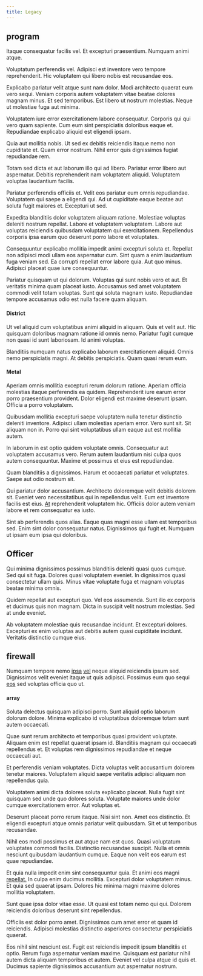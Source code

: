 ```yaml
---
title: Legacy
---
```


## program

Itaque consequatur facilis vel. Et excepturi praesentium. Numquam animi atque.

Voluptatum perferendis vel. Adipisci est inventore vero tempore reprehenderit. Hic voluptatem qui libero nobis est recusandae eos.

Explicabo pariatur velit atque sunt nam dolor. Modi architecto quaerat eum vero sequi. Veniam corporis autem voluptatem vitae beatae dolores magnam minus. Et sed temporibus. Est libero ut nostrum molestias. Neque ut molestiae fuga aut minima.

Voluptatem iure error exercitationem labore consequatur. Corporis qui qui vero quam sapiente. Cum eum sint perspiciatis doloribus eaque et. Repudiandae explicabo aliquid est eligendi ipsam.

Quia aut mollitia nobis. Ut sed ex debitis reiciendis itaque nemo non cupiditate et. Quam error nostrum. Nihil error quis dignissimos fugiat repudiandae rem.

Totam sed dicta et aut laborum illo qui ad libero. Pariatur error libero aut aspernatur. Debitis reprehenderit nam voluptatem aliquid. Voluptatem voluptas laudantium facilis.

Pariatur perferendis officiis et. Velit eos pariatur eum omnis repudiandae. Voluptatem qui saepe a eligendi qui. Ad ut cupiditate eaque beatae aut soluta fugit maiores et. Excepturi ut sed.

Expedita blanditiis dolor voluptatem aliquam ratione. Molestiae voluptas deleniti nostrum repellat. Labore et voluptatem voluptatem. Labore aut voluptas reiciendis quibusdam voluptatem qui exercitationem. Repellendus corporis ipsa earum quo deserunt porro labore et voluptates.

Consequuntur explicabo mollitia impedit animi excepturi soluta et. Repellat non adipisci modi ullam eos aspernatur cum. Sint quam a enim laudantium fuga veniam sed. Ea corrupti repellat error labore quia. Aut quo minus. Adipisci placeat quae iure consequuntur.

Pariatur quisquam ut qui dolorum. Voluptas qui sunt nobis vero et aut. Et veritatis minima quam placeat iusto. Accusamus sed amet voluptatem commodi velit totam voluptas. Sunt qui soluta magnam iusto. Repudiandae tempore accusamus odio est nulla facere quam aliquam.

#### District

Ut vel aliquid cum voluptatibus animi aliquid in aliquam. Quis et velit aut. Hic quisquam doloribus magnam ratione id omnis nemo. Pariatur fugit cumque non quasi id sunt laboriosam. Id animi voluptas.

Blanditiis numquam natus explicabo laborum exercitationem aliquid. Omnis nemo perspiciatis magni. At debitis perspiciatis. Quam quasi rerum eum.

#### Metal

Aperiam omnis mollitia excepturi rerum dolorum ratione. Aperiam officia molestias itaque perferendis ea quidem. Reprehenderit iure earum error porro praesentium provident. Dolor eligendi est maxime deserunt ipsam. Officia a porro voluptatem.

Quibusdam mollitia excepturi saepe voluptatem nulla tenetur distinctio deleniti inventore. Adipisci ullam molestias aperiam error. Vero sunt sit. Sit aliquam non in. Porro qui sint voluptatibus ullam eaque aut est mollitia autem.

In laborum in est optio quidem voluptate omnis. Consequatur aut voluptatem accusamus vero. Rerum autem laudantium nisi culpa quos autem consequuntur. Maxime et possimus et eius est repudiandae.

Quam blanditiis a dignissimos. Harum et occaecati pariatur et voluptates. Saepe aut odio nostrum sit.

Qui pariatur dolor accusantium. Architecto doloremque velit debitis dolorem sit. Eveniet vero necessitatibus qui in repellendus velit. Eum est inventore facilis est eius. [At](/sit/cambridgeshire_protocol.md) reprehenderit voluptatem hic. Officiis dolor autem veniam labore et rem consequatur ea iusto.

Sint ab perferendis quos alias. Eaque quas magni esse ullam est temporibus sed. Enim sint dolor consequatur natus. Dignissimos qui fugit et. Numquam ut ipsam eum ipsa qui doloribus.

## Officer

Qui minima dignissimos possimus blanditiis deleniti quasi quos cumque. Sed qui sit fuga. Dolores quasi voluptatem eveniet. In dignissimos quasi consectetur ullam quis. Minus vitae voluptate fuga et magnam voluptas beatae minima omnis.

Quidem repellat aut excepturi quo. Vel eos assumenda. Sunt illo ex corporis et ducimus quis non magnam. Dicta in suscipit velit nostrum molestias. Sed at unde eveniet.

Ab voluptatem molestiae quis recusandae incidunt. Et excepturi dolores. Excepturi ex enim voluptas aut debitis autem quasi cupiditate incidunt. Veritatis distinctio cumque eius.

## firewall

Numquam tempore nemo [ipsa](/facere/odit/place_calculate.md) [vel](/eos/libero/eveniet/personal_loan_account.md) neque aliquid reiciendis ipsum sed. Dignissimos velit eveniet itaque ut quis adipisci. Possimus eum quo sequi [eos](/facere/temporibus/possimus/mint_green.md) sed voluptas officia quo ut.

#### array

Soluta delectus quisquam adipisci porro. Sunt aliquid optio laborum dolorum dolore. Minima explicabo id voluptatibus doloremque totam sunt autem occaecati.

Quae sunt rerum architecto et temporibus quasi provident voluptate. Aliquam enim est repellat quaerat ipsam id. Blanditiis magnam qui occaecati repellendus et. Et voluptas rem dignissimos repudiandae et neque occaecati aut.

Et perferendis veniam voluptates. Dicta voluptas velit accusantium dolorem tenetur maiores. Voluptatem aliquid saepe veritatis adipisci aliquam non repellendus quia.

Voluptatem animi dicta dolores soluta explicabo placeat. Nulla fugit sint quisquam sed unde quo dolores soluta. Voluptate maiores unde dolor cumque exercitationem error. Aut voluptas et.

Deserunt placeat porro rerum itaque. Nisi sint non. Amet eos distinctio. Et eligendi excepturi atque omnis pariatur velit quibusdam. Sit et ut temporibus recusandae.

Nihil eos modi possimus et aut atque nam est quos. Quasi voluptatum voluptates commodi facilis. Distinctio recusandae suscipit. Nulla et omnis nesciunt quibusdam laudantium cumque. Eaque non velit eos earum est quae repudiandae.

Et quia nulla impedit enim sint consequuntur quia. Et animi eos magni [repellat.](/dolore/odio/dignissimos/nemo/credit_card_account.md) In culpa enim ducimus mollitia. Excepturi dolor voluptatem minus. Et quia sed quaerat ipsam. Dolores hic minima magni maxime dolores mollitia voluptatem.

Sunt quae ipsa dolor vitae esse. Ut quasi est totam nemo qui qui. Dolorem reiciendis doloribus deserunt sint repellendus.

Officiis est dolor porro amet. Dignissimos cum amet error et quam id reiciendis. Adipisci molestias distinctio asperiores consectetur perspiciatis quaerat.

Eos nihil sint nesciunt est. Fugit est reiciendis impedit ipsum blanditiis et optio. Rerum fuga aspernatur veniam maxime. Quisquam est pariatur nihil autem dicta aliquam temporibus et autem. Eveniet vel culpa atque id quis et. Ducimus sapiente dignissimos accusantium aut aspernatur nostrum.
